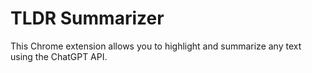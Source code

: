 # TLDR Summarizer

This Chrome extension allows you to highlight and summarize any text using the ChatGPT API.